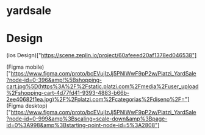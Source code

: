 # yardsale


# Design
(ios Design)["https://scene.zeplin.io/project/60afeeed20af1378ed046538"]

(Figma mobile)["https://www.figma.com/proto/bcEVujIzJj5PNIWwF9pP2w/Platzi_YardSale?node-id=0-396&amp!%5Bshopping-cart.jpg%5D(https%3A%2F%2Fstatic.platzi.com%2Fmedia%2Fuser_upload%2Fshopping-cart-4d77fd41-9393-4883-b66b-2ee40682f1ea.jpg)%2F%2Fplatzi.com%2Fcategorias%2Fdiseno%2F="]
(Figma desktop)["https://www.figma.com/proto/bcEVujIzJj5PNIWwF9pP2w/Platzi_YardSale?node-id=0-999&amp%3Bscaling=scale-down&amp%3Bpage-id=0%3A998&amp%3Bstarting-point-node-id=5%3A2808"]
